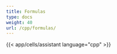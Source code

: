 ```yaml
---
title: Formulas
type: docs
weight: 40
url: /cpp/formulas/
---
```



{{< app/cells/assistant language="cpp" >}}